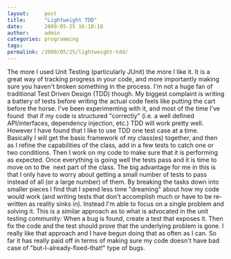 ```yaml
---
layout:     post
title:      "Lightweight TDD"
date:       2009-05-25 16:10:18
author:     admin
categories: programming
tags:  
permalink: /2009/05/25/lightweight-tdd/
---
```

The more I used Unit Testing (particularly JUnit) the more I like it. It is a great way of tracking progress in your code, and more importantly making sure you haven't broken something in the process. I'm not a huge fan of traditional Test Driven Design (TDD) though. My biggest complaint is writing a battery of tests before writing the actual code feels like putting the cart before the horse. I've been experimenting with it, and most of the time I've found  that if my code is structured "correctly" (i.e. a well defined API/interfaces, dependency injection, etc.) TDD will work pretty well. However I have found that I like to use TDD one test case at a time. Basically I will get the basic framework of my class(es) together, and then as I refine the capabilities of the class, add in a few tests to catch one or two conditions. Then I work on my code to make sure that it is performing as expected. Once everything is going well the tests pass and it is time to move on to the  next part of the class. The big advantage for me in this is that I only have to worry about getting a small number of tests to pass instead of all (or a large number) of them. By breaking the tasks down into smaller pieces I find that I spend less time "dreaming" about how my code would work (and writing tests that don't accomplish much or have to be re-written as reality sinks in). Instead I'm able to focus on a single problem and solving it. This is a similar approach as to what is advocated in the unit testing community: When a bug is found, create a test that exposes it. Then fix the code and the test should prove that the underlying problem is gone. I really like that approach and I have begun doing that as often as I can. So far it has really paid off in terms of making sure my code doesn't have bad case of "but-I-already-fixed-that!" type of bugs.
